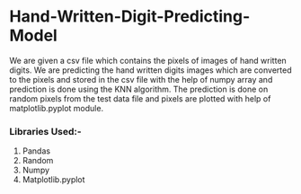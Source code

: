 # Hand-Written-Digit-Predicting-Model
We are given a csv file which contains the pixels of images of hand written digits. We are predicting the hand written digits images which are converted to the pixels and stored in the csv file with the help of numpy array and prediction is done using the KNN algorithm.
The prediction is done on random pixels from the test data file and pixels are plotted with help of matplotlib.pyplot module.

### Libraries Used:-
1. Pandas
2. Random
3. Numpy
4. Matplotlib.pyplot
